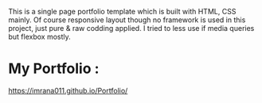 This is a single page portfolio template which is built with HTML, CSS mainly. Of course responsive layout though no framework is used in this project, just pure & raw codding applied. I tried to less use if media queries but flexbox mostly. 

# My Portfolio :
https://imrana011.github.io/Portfolio/
